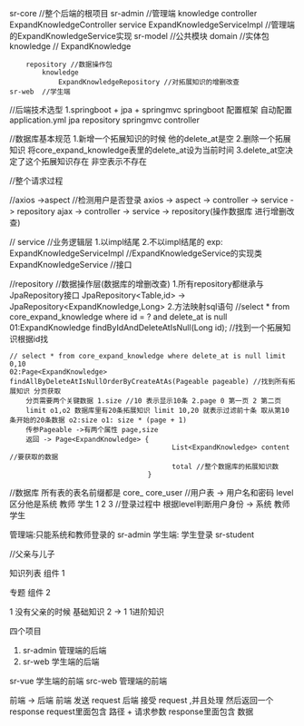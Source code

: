 sr-core //整个后端的根项目
    sr-admin //管理端
        knowledge
            controller
                ExpandKnowledgeController
            service
                ExpandKnowledgeServiceImpl //管理端的ExpandKnowledgeService实现
    sr-model //公共模块
        domain //实体包
            knowledge //
                ExpandKnowledge

        repository //数据操作包
            knowledge
                ExpandKnowledgeRepository //对拓展知识的增删改查
    sr-web  //学生端


//后端技术选型 1.springboot + jpa + springmvc
springboot 配置框架 自动配置 application.yml
jpa repository
springmvc controller


//数据库基本规范
1.新增一个拓展知识的时候 他的delete_at是空
2.删除一个拓展知识 将core_expand_knowledge表里的delete_at设为当前时间
3.delete_at空决定了这个拓展知识存在 非空表示不存在




//整个请求过程

//axios ->aspect //检测用户是否登录
axios -> aspect -> controller -> service -> repository
ajax -> controller -> service -> repository(操作数据库 进行增删改查)

// service  //业务逻辑层
1.以impl结尾
2.不以impl结尾的
exp:
ExpandKnowledgeServiceImpl //ExpandKnowledgeService的实现类
 ExpandKnowledgeService //接口

 //repository  //数据操作层(数据库的增删改查)
1.所有repository都继承与JpaRepository接口
JpaRepository<Table,id> -> JpaRepository<ExpandKnowledge,Long>
2.方法映射sql语句
    //select * from core_expand_knowledge where id = ? and delete_at is null
    01:ExpandKnowledge findByIdAndDeleteAtIsNull(Long id); //找到一个拓展知识根据id找

    // select * from core_expand_knowledge where delete_at is null limit 0,10
    02:Page<ExpandKnowledge> findAllByDeleteAtIsNullOrderByCreateAtAs(Pageable pageable) //找到所有拓展知识 分页获取
        分页需要两个关键数据 1.size //10 表示显示10条 2.page 0 第一页 2 第二页
        limit o1,o2 数据库里有20条拓展知识 limit 10,20 就表示过滤前十条 取从第10条开始的20条数据 o2:size o1: size * (page + 1)
        传参Pageable ->有两个属性 page,size
        返回 -> Page<ExpandKnowledge> {
                                            List<ExpandKnowledge> content //要获取的数据
                                            total //整个数据库的拓展知识数
                                      }



//数据库
所有表的表名前缀都是 core_
core_user //用户表 -> 用户名和密码 level 区分他是系统 教师 学生 1 2 3
//登录过程中 根据level判断用户身份  -> 系统 教师 学生

管理端:只能系统和教师登录的 sr-admin
学生端: 学生登录 sr-student



//父亲与儿子



知识列表 组件 1

专题 组件  2


1 没有父亲的时候 基础知识
2 -> 1
1进阶知识

四个项目
1. sr-admin 管理端的后端
2. sr-web 学生端的后端

sr-vue 学生端的前端
src-web 管理端的前端



前端 -> 后端
前端 发送 request
后端 接受 request ,并且处理 然后返回一个response
request里面包含 路径 + 请求参数
response里面包含 数据





























